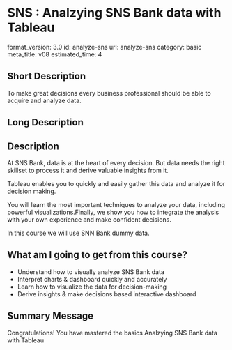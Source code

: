 
# SNS : Analzying SNS Bank data with Tableau
format_version: 3.0
id: analyze-sns
url: analyze-sns
category: basic
meta_title: v08
estimated_time: 4


## Short Description

To make great decisions every business professional should be able to acquire and analyze data.

## Long Description

<div class="course_information description-div">
<h2>Description</h2>
<p>At SNS Bank, data is at the heart of every decision. But data needs the right skillset to process it and derive valuable insights from it.</p>

<p>Tableau enables you to quickly and easily gather this data and analyze it for decision making.</p>
<p>You will learn the most important techniques to analyze your data, including powerful visualizations.Finally, we show you how to integrate the analysis with your own experience and make confident decisions.</p>
<p>In this course we will use SNN Bank dummy data.</p>
</div>


<div class="course_information profits-div">
<h2>What am I going to get from this course?</h2>
<ul>
	<li>Understand how to visually analyze SNS Bank data </li>
	<li>Interpret charts & dashboard quickly and accurately</li>
	<li>Learn how to visualize the data for decision-making</li>
	<li>Derive insights & make decisions based interactive dashboard</li>
</ul>
</div>



## Summary Message

Congratulations! You have mastered the basics Analzying SNS Bank data with Tableau
